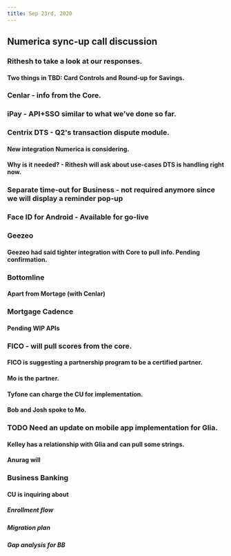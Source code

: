 ```yaml
---
title: Sep 23rd, 2020
---
```


## Numerica sync-up call discussion
### Rithesh to take a look at our responses.
#### Two things in TBD: Card Controls and Round-up for Savings.
### Cenlar - info from the Core.
### iPay - API+SSO similar to what we've done so far.
### Centrix DTS - Q2's transaction dispute module.
#### New integration Numerica is considering.
#### Why is it needed? - Rithesh will ask about use-cases DTS is handling right now.
### Separate time-out for Business - not required anymore since we will display a  reminder pop-up
### Face ID for Android - Available for go-live
### Geezeo
#### Geezeo had said tighter integration with Core to pull info. Pending confirmation.
### Bottomline
#### Apart from Mortage (with Cenlar)
### Mortgage Cadence
#### Pending WIP APIs
### FICO - will pull scores from the core.
#### FICO is suggesting a partnership program to be a certified partner.
#### Mo is the partner.
#### Tyfone can charge the CU for implementation.
#### Bob and Josh spoke to Mo.
### TODO Need an update on mobile app implementation for Glia.
#### Kelley has a relationship with Glia and can pull some strings.
#### Anurag will
### Business Banking
#### CU is inquiring about
##### Enrollment flow
##### Migration plan
##### Gap analysis for BB
